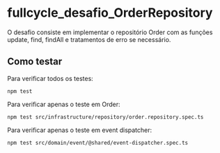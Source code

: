 # fullcycle_desafio_OrderRepository

O desafio consiste em implementar o repositório Order com as funções update, find, findAll e tratamentos de erro se necessário.

## Como testar

Para verificar todos os testes: 

```
npm test
```

Para verificar apenas o teste em Order:

```
npm test src/infrastructure/repository/order.repository.spec.ts
```

Para verificar apenas o teste em event dispatcher:

```
npm test src/domain/event/@shared/event-dispatcher.spec.ts
```
